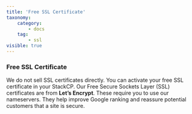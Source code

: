 ```yaml
---
title: 'Free SSL Certificate'
taxonomy:
    category:
        - docs
    tag:
        - ssl
visible: true
---
```


### Free SSL Certificate

We do not sell SSL certificates directly. You can activate your free SSL certificate in your StackCP. Our Free Secure Sockets Layer (SSL) certificates are from **Let’s Encrypt**. These require you to use our nameservers. They help improve Google ranking and reassure potential customers that a site is secure.